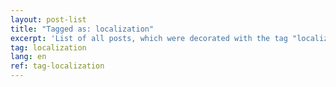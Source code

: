 ```yaml
---
layout: post-list
title: "Tagged as: localization"
excerpt: 'List of all posts, which were decorated with the tag "localization".'  
tag: localization
lang: en
ref: tag-localization
---
```

